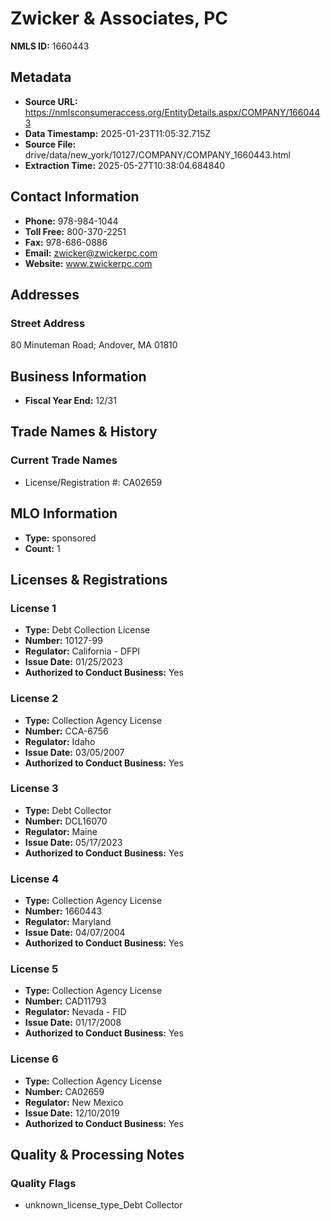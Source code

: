 # Zwicker & Associates, PC

**NMLS ID:** 1660443

## Metadata
- **Source URL:** https://nmlsconsumeraccess.org/EntityDetails.aspx/COMPANY/1660443
- **Data Timestamp:** 2025-01-23T11:05:32.715Z
- **Source File:** drive/data/new_york/10127/COMPANY/COMPANY_1660443.html
- **Extraction Time:** 2025-05-27T10:38:04.684840

## Contact Information
- **Phone:** 978-984-1044
- **Toll Free:** 800-370-2251
- **Fax:** 978-686-0886
- **Email:** zwicker@zwickerpc.com
- **Website:** www.zwickerpc.com

## Addresses
### Street Address
80 Minuteman Road; Andover, MA 01810

## Business Information
- **Fiscal Year End:** 12/31

## Trade Names & History
### Current Trade Names
- License/Registration #: CA02659

## MLO Information
- **Type:** sponsored
- **Count:** 1

## Licenses & Registrations

### License 1
- **Type:** Debt Collection License
- **Number:** 10127-99
- **Regulator:** California - DFPI
- **Issue Date:** 01/25/2023
- **Authorized to Conduct Business:** Yes

### License 2
- **Type:** Collection Agency License
- **Number:** CCA-6756
- **Regulator:** Idaho
- **Issue Date:** 03/05/2007
- **Authorized to Conduct Business:** Yes

### License 3
- **Type:** Debt Collector
- **Number:** DCL16070
- **Regulator:** Maine
- **Issue Date:** 05/17/2023
- **Authorized to Conduct Business:** Yes

### License 4
- **Type:** Collection Agency License
- **Number:** 1660443
- **Regulator:** Maryland
- **Issue Date:** 04/07/2004
- **Authorized to Conduct Business:** Yes

### License 5
- **Type:** Collection Agency License
- **Number:** CAD11793
- **Regulator:** Nevada - FID
- **Issue Date:** 01/17/2008
- **Authorized to Conduct Business:** Yes

### License 6
- **Type:** Collection Agency License
- **Number:** CA02659
- **Regulator:** New Mexico
- **Issue Date:** 12/10/2019
- **Authorized to Conduct Business:** Yes

## Quality & Processing Notes
### Quality Flags
- unknown_license_type_Debt Collector
